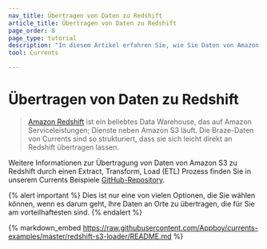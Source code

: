 ```yaml
---
nav_title: Übertragen von Daten zu Redshift
article_title: Übertragen von Daten zu Redshift
page_order: 8
page_type: tutorial
description: "In diesem Artikel erfahren Sie, wie Sie Daten von Amazon S3 über einen Extract, Transform, Load (ETL)-Prozess nach Redshift übertragen."
tool: Currents

---
```


# Übertragen von Daten zu Redshift

> [Amazon Redshift](https://aws.amazon.com/redshift/) ist ein beliebtes Data Warehouse, das auf Amazon Serviceleistungen; Dienste neben Amazon S3 läuft. Die Braze-Daten von Currents sind so strukturiert, dass sie sich leicht direkt an Redshift übertragen lassen.

Weitere Informationen zur Übertragung von Daten von Amazon S3 zu Redshift durch einen Extract, Transform, Load (ETL) Prozess finden Sie in unserem Currents Beispiele [GitHub-Repository](https://github.com/Appboy/currents-examples).

{% alert important %}
Dies ist nur eine von vielen Optionen, die Sie wählen können, wenn es darum geht, Ihre Daten an Orte zu übertragen, die für Sie am vorteilhaftesten sind.
{% endalert %}

{% markdown_embed https://raw.githubusercontent.com/Appboy/currents-examples/master/redshift-s3-loader/README.md %}
